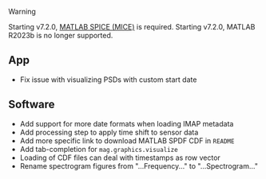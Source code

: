 > [!WARNING]  
> Starting v7.2.0, [MATLAB SPICE (MICE)](https://naif.jpl.nasa.gov/naif/toolkit_MATLAB.html) is required.
> Starting v7.2.0, MATLAB R2023b is no longer supported.

## App

- Fix issue with visualizing PSDs with custom start date

## Software

- Add support for more date formats when loading IMAP metadata
- Add processing step to apply time shift to sensor data
- Add more specific link to download MATLAB SPDF CDF in `README`
- Add tab-completion for `mag.graphics.visualize`
- Loading of CDF files can deal with timestamps as row vector
- Rename spectrogram figures from "...Frequency..." to "...Spectrogram..."
